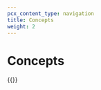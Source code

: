 ```yaml
---
pcx_content_type: navigation
title: Concepts
weight: 2
---
```


# Concepts

{{<directory-listing>}}

